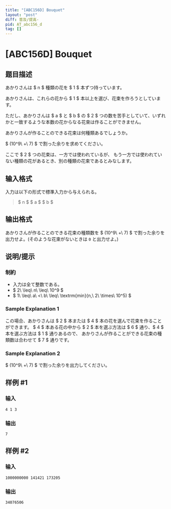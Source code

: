 ```yaml
---
title: "[ABC156D] Bouquet"
layout: "post"
diff: 普及/提高-
pid: AT_abc156_d
tag: []
---
```


# [ABC156D] Bouquet

## 题目描述

[problemUrl]: https://atcoder.jp/contests/abc156/tasks/abc156_d

あかりさんは $ n $ 種類の花を $ 1 $ 本ずつ持っています。

あかりさんは、これらの花から $ 1 $ 本以上を選び、花束を作ろうとしています。

ただし、あかりさんは $ a $ と $ b $ の $ 2 $ つの数を苦手としていて、いずれかと一致するような本数の花からなる花束は作ることができません。

あかりさんが作ることのできる花束は何種類あるでしょうか。

$ (10^9\ +\ 7) $ で割った余りを求めてください。

ここで $ 2 $ つの花束は、一方では使われているが、 もう一方では使われていない種類の花があるとき、別の種類の花束であるとみなします。

## 输入格式

入力は以下の形式で標準入力から与えられる。

> $ n $ $ a $ $ b $

## 输出格式

あかりさんが作ることのできる花束の種類数を $ (10^9\ +\ 7) $ で割った余りを出力せよ。(そのような花束がないときは `0` と出力せよ。)

## 说明/提示

### 制約

- 入力は全て整数である。
- $ 2\ \leq\ n\ \leq\ 10^9 $
- $ 1\ \leq\ a\ <\ b\ \leq\ \textrm{min}(n,\ 2\ \times\ 10^5) $

### Sample Explanation 1

この場合、あかりさんは $ 2 $ 本または $ 4 $ 本の花を選んで花束を作ることができます。 $ 4 $ 本ある花の中から $ 2 $ 本を選ぶ方法は $ 6 $ 通り、$ 4 $ 本を選ぶ方法は $ 1 $ 通りあるので、 あかりさんが作ることができる花束の種類数は合わせて $ 7 $ 通りです。

### Sample Explanation 2

$ (10^9\ +\ 7) $ で割った余りを出力してください。

## 样例 #1

### 输入

```
4 1 3
```

### 输出

```
7
```

## 样例 #2

### 输入

```
1000000000 141421 173205
```

### 输出

```
34076506
```

